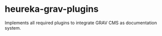 # heureka-grav-plugins
Implements all required plugins to integrate GRAV CMS as documentation system.

